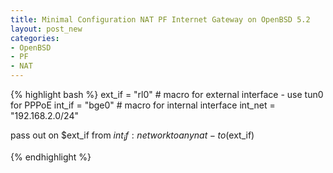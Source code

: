```yaml
---
title: Minimal Configuration NAT PF Internet Gateway on OpenBSD 5.2
layout: post_new
categories: 
- OpenBSD
- PF
- NAT
---
```



{% highlight bash %}
ext_if = "rl0" # macro for external interface - use tun0 for PPPoE
int_if = "bge0"  # macro for internal interface
int_net = "192.168.2.0/24"

pass out on $ext_if from $int_if:network to any nat-to ($ext_if)

{% endhighlight %}
